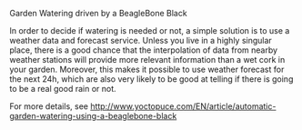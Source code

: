 Garden Watering driven by a BeagleBone Black

In order to decide if watering is needed or not, a simple solution is to use a weather data and forecast service. Unless you live in a highly singular place, there is a good chance that the interpolation of data from nearby weather stations will provide more relevant information than a wet cork in your garden. Moreover, this makes it possible to use weather forecast for the next 24h, which are also very likely to be good at telling if there is going to be a real good rain or not.

For more details, see http://www.yoctopuce.com/EN/article/automatic-garden-watering-using-a-beaglebone-black
